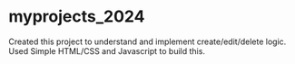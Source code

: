 # myprojects_2024

Created this project to understand and implement create/edit/delete logic.
Used Simple HTML/CSS and Javascript to build this.

